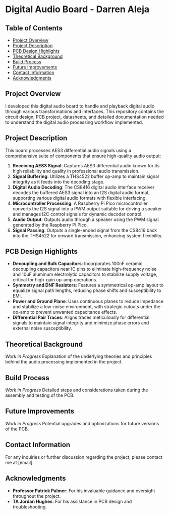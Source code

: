 # Digital Audio Board - Darren Aleja

## Table of Contents

- [Project Overview](#project-overview)
- [Project Description](#project-description)
- [PCB Design Highlights](#pcb-design-highlights)
- [Theoretical Background](#theoretical-background)
- [Build Process](#build-process)
- [Future Improvements](#future-improvements)
- [Contact Information](#contact-information)
- [Acknowledgments](#acknowledgments)

## Project Overview

I developed this digital audio board to handle and playback digital audio through various transformations and interfaces. This repository contains the circuit design, PCB project, datasheets, and detailed documentation needed to understand the digital audio processing workflow implemented.

## Project Description

This board processes AES3 differential audio signals using a comprehensive suite of components that ensure high-quality audio output:

1. **Receiving AES3 Signal**: Captures AES3 differential audio known for its high reliability and quality in professional audio transmission.
2. **Signal Buffering**: Utilizes a THS4522 buffer op-amp to maintain signal integrity as it feeds into the decoding stage.
3. **Digital Audio Decoding**: The CS8416 digital audio interface receiver decodes the buffered AES3 signal into an I2S digital audio format, supporting various digital audio formats with flexible interfacing.
4. **Microcontroller Processing**: A Raspberry Pi Pico microcontroller converts the I2S signal into a PWM output suitable for driving a speaker and manages I2C control signals for dynamic decoder control.
5. **Audio Output**: Outputs audio through a speaker using the PWM signal generated by the Raspberry Pi Pico.
6. **Signal Passing**: Outputs a single-ended signal from the CS8416 back into the THS4522 for onward transmission, enhancing system flexibility.

## PCB Design Highlights

- **Decoupling and Bulk Capacitors**: Incorporates 100nF ceramic decoupling capacitors near IC pins to eliminate high-frequency noise and 10uF aluminum electrolytic capacitors to stabilize supply voltage, critical for high-gain op-amp operations.
- **Symmetry and DNF Resistors**: Features a symmetrical op-amp layout to equalize signal path lengths, reducing phase shifts and susceptibility to EMI.
- **Power and Ground Plane**: Uses continuous planes to reduce impedance and stabilize a low-noise environment, with strategic cutouts under the op-amp to prevent unwanted capacitance effects.
- **Differential Pair Traces**: Aligns traces meticulously for differential signals to maintain signal integrity and minimize phase errors and external noise susceptibility.

## Theoretical Background

*Work in Progress*
Explanation of the underlying theories and principles behind the audio processing implemented in the project.

## Build Process

*Work in Progress*
Detailed steps and considerations taken during the assembly and testing of the PCB.

## Future Improvements

*Work in Progress*
Potential upgrades and optimizations for future versions of the PCB.

## Contact Information

For any inquiries or further discussion regarding the project, please contact me at [email].

## Acknowledgments

- **Professor Patrick Palmer**: For his invaluable guidance and oversight throughout the project.
- **TA Jordan Hughes**: For his assistance in PCB design and troubleshooting.

